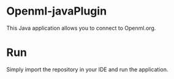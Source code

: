 # Openml-javaPlugin

This Java application allows you to connect to Openml.org. 

# Run

Simply import the repository in your IDE and run the application.
